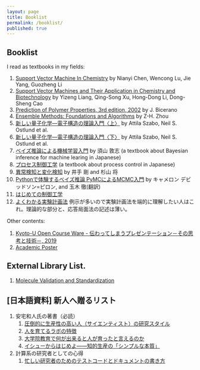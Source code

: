 ```yaml
---
layout: page
title: Booklist
permalink: /booklist/
published: true
---
```


## Booklist

I read as textbooks in my fields:

1. [Support Vector Machine In Chemistry](https://amzn.to/2CE8OZy) by Nianyi Chen, Wencong Lu, Jie Yang, Guozheng Li
1. [
Support Vector Machines and Their Application in Chemistry and Biotechnology](https://amzn.to/32piaTU) by Yizeng Liang, Qing-Song Xu, Hong-Dong Li, Dong-Sheng Cao
1. [Prediction of Polymer Properties, 3rd edition, 2002](https://amzn.to/3eFuhi8) by J. Bicerano
1. [Ensemble Methods: Foundations and Algorithms](https://amzn.to/3fB8uJp) by Z-H. Zhou
1. [新しい量子化学―電子構造の理論入門〈上〉](https://amzn.to/2WoSF10) by Attila Szabo, Neil S. Ostlund et al.
1. [新しい量子化学―電子構造の理論入門〈下〉](https://amzn.to/2ZCNeOd) by Attila Szabo, Neil S. Ostlund et al.
1. [ベイズ推論による機械学習入門](https://amzn.to/2CIjeYc) by 須山 敦志 (a textbook about Bayesian inference for machine learing in Japanese)
1. [プロセス制御工学](https://amzn.to/2OwhpzW) (a textbook about process control in Japanese)
1. [異常検知と変化検知](https://amzn.to/38YOKgz) by 井手 剛 and 杉山 将
1. [Pythonで体験するベイズ推論 PyMCによるMCMC入門](https://amzn.to/3jfNQRF) by キャメロン デビッドソン=ピロン, and 玉木 徹(翻訳)
1. [はじめての制御工学](https://amzn.to/2OHB4NL)
1. [よくわかる実験計画法](https://amzn.to/2CghpSf) 例示が多いので実験計画法を端的に理解したい人はこれ。理論的な部分と、応答局面法の記述は薄い。

Other contents:

1. [Kyoto-U Open Course Ware - 伝わってしまうプレゼンテーション－その思考と技術－, 2019](https://ocw.kyoto-u.ac.jp/ja/opencourse/246)
1. [Academic Poster](https://www.uclan.ac.uk/students/assets/QRG-MS-PPT-Creating-Academic-Posters.pdf)

## External Library List.

1. [Molecule Validation and Standardization](https://github.com/mcs07/MolVS)

## [日本語資料] 新人へ贈るリスト
1. 安宅和人氏の著書（必読）
    1. [圧倒的に生産性の高い人（サイエンティスト）の研究スタイル](https://kaz-ataka.hatenablog.com/entry/20081018/1224287687)
    1. [人を育てるラボの特徴](https://kaz-ataka.hatenablog.com/entry/20081023/1224697602)
    1. [大学院教育で何が出来ると人が育ったと言えるのか](https://kaz-ataka.hatenablog.com/entry/20081028/1225126542)
    1. [イシューからはじめよ――知的生産の「シンプルな本質」](https://www.amazon.co.jp/%E3%82%A4%E3%82%B7%E3%83%A5%E3%83%BC%E3%81%8B%E3%82%89%E3%81%AF%E3%81%98%E3%82%81%E3%82%88%E2%80%95%E7%9F%A5%E7%9A%84%E7%94%9F%E7%94%A3%E3%81%AE%E3%80%8C%E3%82%B7%E3%83%B3%E3%83%97%E3%83%AB%E3%81%AA%E6%9C%AC%E8%B3%AA%E3%80%8D-%E5%AE%89%E5%AE%85%E5%92%8C%E4%BA%BA/dp/4862760856)
1. 計算系の研究者としての心得
    1. [忙しい研究者のためのテストコードとドキュメントの書き方](https://qiita.com/hmkz/items/0689cd85fb3e1adcda1a)
